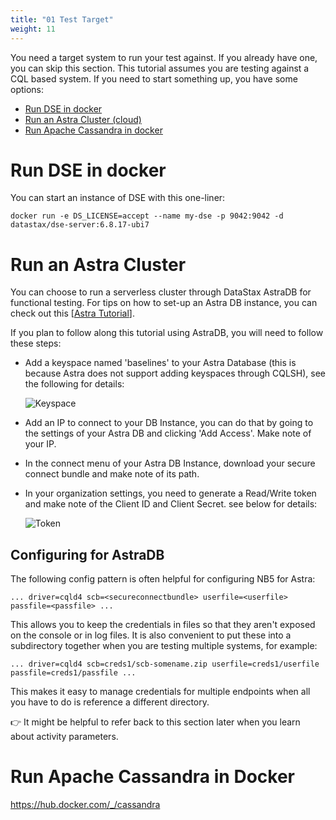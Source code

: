 ```yaml
---
title: "01 Test Target"
weight: 11
---
```


You need a target system to run your test against. If you already have one, you can skip this 
section. This tutorial assumes you are testing against a CQL based system. If you need to start 
something up, you have some options:

- [Run DSE in docker](#run-dse-in-docker)
- [Run an Astra Cluster (cloud)](#run-an-astra-cluster)
- [Run Apache Cassandra in docker](#run-apache-cassandra-in-docker)

# Run DSE in docker

You can start an instance of DSE with this one-liner:

    docker run -e DS_LICENSE=accept --name my-dse -p 9042:9042 -d datastax/dse-server:6.8.17-ubi7

# Run an Astra Cluster

You can choose to run a serverless cluster through DataStax AstraDB for functional 
testing. For tips on how to set-up an Astra DB instance, you can check out this 
[[Astra Tutorial](https://github.com/datastaxdevs/workshop-intro-to-cassandra#2-create-a-table)].

If you plan to follow along this tutorial using AstraDB, you will need to follow these steps:
- Add a keyspace named 'baselines' to your Astra Database (this is because Astra does not 
  support adding keyspaces through CQLSH), see the following for details:

  ![Keyspace](/../getting_started/keyspace.png)

- Add an IP to connect to your DB Instance, you can do that by going to the settings of your Astra DB
  and clicking 'Add Access'. Make note of your IP.

- In the connect menu of your Astra DB Instance, download your secure connect bundle and make note of its path.

- In your organization settings, you need to generate a Read/Write token and make note of the Client ID and Client Secret.
  see below for details:

  ![Token](/../getting_started/token.png)

## Configuring for AstraDB

The following config pattern is often helpful for configuring NB5 for Astra:

```
... driver=cqld4 scb=<secureconnectbundle> userfile=<userfile> passfile=<passfile> ...
```

This allows you to keep the credentials in files so that they aren't exposed on the console or 
in log files. It is also convenient to put these into a subdirectory together when you are 
testing multiple systems, for example:

```
... driver=cqld4 scb=creds1/scb-somename.zip userfile=creds1/userfile passfile=creds1/passfile ...
```

This makes it easy to manage credentials for multiple endpoints when all you have to do is 
reference a different directory.

👉 It might be helpful to refer back to this section later when you learn about activity parameters.

# Run Apache Cassandra in Docker

https://hub.docker.com/_/cassandra



